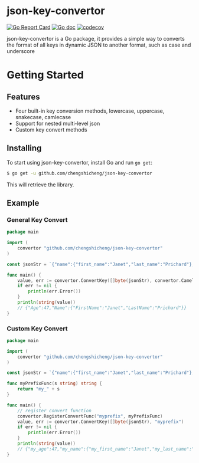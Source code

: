 # json-key-convertor
[![Go Report Card](https://goreportcard.com/badge/github.com/chengshicheng/json-key-convertor)](https://goreportcard.com/report/github.com/chengshicheng/json-key-convertor)
[![Go doc](https://img.shields.io/badge/go.dev-reference-brightgreen?logo=go&logoColor=white&style=flat)](https://pkg.go.dev/github.com/chengshicheng/json-key-convertor)
[![codecov](https://codecov.io/gh/chengshicheng/json-key-convertor/branch/main/graph/badge.svg?token=SIOQNMM823)](https://codecov.io/gh/chengshicheng/json-key-convertor)

json-key-convertor is a Go package, it provides a simple way to converts the format of all keys in dynamic JSON to another format, such as case and underscore


# Getting Started

## Features

- Four built-in key conversion methods, lowercase, uppercase, snakecase, camlecase
- Support for nested multi-level json
- Custom key convert methods

## Installing

To start using json-key-convertor, install Go and run `go get`:

```sh
$ go get -u github.com/chengshicheng/json-key-convertor
```

This will retrieve the library.

## Example

### General Key Convert
```Go
package main

import (
	convertor "github.com/chengshicheng/json-key-convertor"
)

const jsonStr = `{"name":{"first_name":"Janet","last_name":"Prichard"},"age":47}`

func main() {
	value, err := convertor.ConvertKey([]byte(jsonStr), convertor.Camel)
	if err != nil {
		println(err.Error())
	}
	println(string(value))
	// {"Age":47,"Name":{"FirstName":"Janet","LastName":"Prichard"}}
}
```

### Custom Key Convert
```Go
package main

import (
	convertor "github.com/chengshicheng/json-key-convertor"
)

const jsonStr = `{"name":{"first_name":"Janet","last_name":"Prichard"},"age":47}`

func myPrefixFunc(s string) string {
	return "my_" + s
}

func main() {
	// register convert function
	convertor.RegisterConvertFunc("myprefix", myPrefixFunc)
	value, err := convertor.ConvertKey([]byte(jsonStr), "myprefix")
	if err != nil {
		println(err.Error())
	}
	println(string(value))
	// {"my_age":47,"my_name":{"my_first_name":"Janet","my_last_name":"Prichard"}}
}
```

